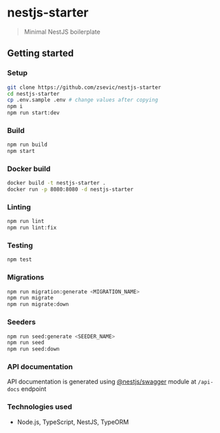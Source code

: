 # nestjs-starter

> Minimal NestJS boilerplate

## Getting started

### Setup

```bash
git clone https://github.com/zsevic/nestjs-starter
cd nestjs-starter
cp .env.sample .env # change values after copying
npm i
npm run start:dev
```

### Build

```bash
npm run build
npm start
```

### Docker build

```bash
docker build -t nestjs-starter .
docker run -p 8080:8080 -d nestjs-starter
```

### Linting

```bash
npm run lint
npm run lint:fix
```

### Testing

```bash
npm test
```

### Migrations

```bash
npm run migration:generate <MIGRATION_NAME>
npm run migrate
npm run migrate:down
```

### Seeders

```bash
npm run seed:generate <SEEDER_NAME>
npm run seed
npm run seed:down
```

### API documentation

API documentation is generated using [@nestjs/swagger](https://www.npmjs.com/package/@nestjs/swagger) module at `/api-docs` endpoint

### Technologies used

* Node.js, TypeScript, NestJS, TypeORM

